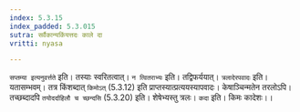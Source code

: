 ```yaml
---
index: 5.3.15
index_padded: 5.3.015
sutra: सर्वैकान्यकिंयत्तदः काले दा
vritti: nyasa

---
```

`सप्तम्या इत्यनुवर्त्तते` इति। तस्याः स्वरितत्वात्। `न त्वितराभ्यः` इति। तद्विफर्ययात्। `त्रलादेरपवादः` इति। यतासम्भवम्। तत्र किंशब्दात् `किमोऽत्` (5.3.12) इति प्राप्तस्यात्प्रत्ययस्यापवादः। केषाञ्चिन्मतेन तरलोऽपि। तच्छब्दादपि `तयोदर्दाहिलौ च च्छन्दसि` (5.3.20) इति। शेषेभ्यस्तु त्रलः। `कदा` इति। किमः कादेशः।।